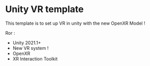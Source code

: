 # Unity VR template

This template is to set up VR in unity with the new OpenXR Model !

Ror :
- Unity 2021.1+
- New VR system !
- OpenXR 
- XR Interaction Toolkit